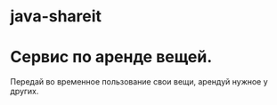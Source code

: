 # java-shareit
# Сервис по аренде вещей.

 Передай во временное пользование свои вещи, арендуй нужное у других.